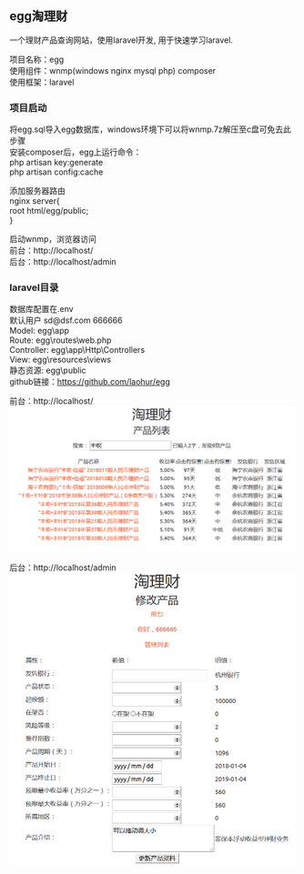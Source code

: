 ## egg淘理财    
一个理财产品查询网站，使用laravel开发, 用于快速学习laravel.   

项目名称：egg    
使用组件：wnmp(windows nginx mysql php) composer    
使用框架：laravel    
  
### 项目启动    
将egg.sql导入egg数据库，windows环境下可以将wnmp.7z解压至c盘可免去此步骤     
安装composer后，egg上运行命令：    
php artisan key:generate    
php artisan config:cache    
  
添加服务器路由     
nginx server{    
    root html/egg/public;    
}    

启动wnmp，浏览器访问    
前台：http://localhost/    
后台：http://localhost/admin    
    
### laravel目录    
数据库配置在.env    
默认用户 sd\@dsf.com 666666     
Model: egg\app    
Route: egg\routes\web.php    
Controller: egg\app\Http\Controllers    
View: egg\resources\views    
静态资源: egg\public     
github链接：https://github.com/laohur/egg     

前台：http://localhost/    
![](media/e0f39a3ec5feb9b396427d991f743096.png)
  
后台：http://localhost/admin  
![](media/75c0d1d2536e73402bd01c380d44a02a.png)
